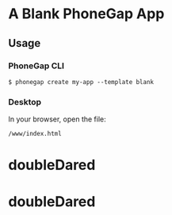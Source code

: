 # A Blank PhoneGap App

## Usage

### PhoneGap CLI

    $ phonegap create my-app --template blank

### Desktop

In your browser, open the file:

    /www/index.html

# doubleDared
# doubleDared
